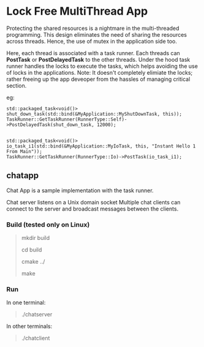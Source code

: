 # Lock Free MultiThread App

Protecting the shared resources is a nightmare in the multi-threaded programming.
This design eliminates the need of sharing the resources across threads. Hence, the use of mutex in the application side too.

Here, each thread is associated with a task runner. Each threads can **PostTask** or **PostDelayedTask** to the other threads.
Under the hood task runner handles the locks to execute the tasks, which helps avoiding the use of locks in the applications.
Note: It doesn't completely elimiate the locks; rather freeing up the app deveoper from the hassles of managing critical section.

eg:

    std::packaged_task<void()> shut_down_task(std::bind(&MyApplication::MyShutDownTask, this));
    TaskRunner::GetTaskRunner(RunnerType::Self)->PostDelayedTask(shut_down_task, 12000);
    

    std::packaged_task<void()> io_task_i1(std::bind(&MyApplication::MyIoTask, this, "Instant Hello 1 From Main"));
    TaskRunner::GetTaskRunner(RunnerType::Io)->PostTask(io_task_i1);


## chatapp

Chat App is a sample implementation with the task runner.

Chat server listens on a Unix domain socket
Multiple chat clients can connect to the server and broadcast messages between the clients.

### Build (tested only on Linux)

> mkdir build
> 
> cd build
> 
> cmake ../
> 
> make


### Run

In one terminal:

> ./chatserver

In other terminals:

> ./chatclient

